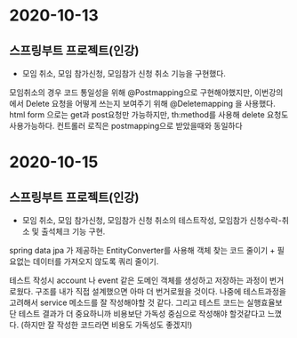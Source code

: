 # 2020-10-13

## 스프링부트 프로젝트(인강)

- 모임 취소, 모임 참가신청, 모임참가 신청 취소 기능을 구현했다.

모임취소의 경우 코드 통일성을 위해 @Postmapping으로 구현해야했지만, 이번강의에서 Delete 요청을 어떻게 쓰는지 보여주기 위해 @Deletemapping 을 사용했다. html form 으로는 get과 post요청만 가능하지만, th:method를 사용해 delete 요청도 사용가능하다. 컨트롤러 로직은 postmapping으로 받았을때와 동일하다


# 2020-10-15

## 스프링부트 프로젝트(인강)

- 모임 취소, 모임 참가신청, 모임참가 신청 취소의 테스트작성, 모임참가 신청수락-취소 및 출석체크 기능 구현.

spring data jpa 가 제공하는 EntityConverter를 사용해 객체 찾는 코드 줄이기 + 필요없는 데이터를 가져오지 않도록 쿼리 줄이기. 

테스트 작성시 account 나 event 같은 도메인 객체를 생성하고 저장하는 과정이 번거로웠다. 구조를 내가 직접 설계했으면 아마 더 번거로웠을 것이다. 나중에 테스트과정을 고려해서 service 메소드를 잘 작성해야할 것 같다. 그리고 테스트 코드는 실행효율보단 테스트 결과가 더 중요하니까 비용보단 가독성 중심으로 작성해야 할것같다고 느꼈다. (하지만 잘 작성한 코드라면 비용도 가독성도 좋겠지!)

